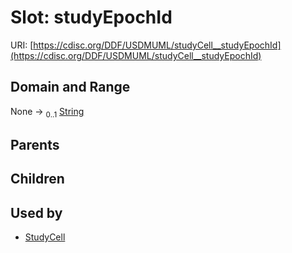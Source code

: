 
# Slot: studyEpochId




URI: [https://cdisc.org/DDF/USDMUML/studyCell__studyEpochId](https://cdisc.org/DDF/USDMUML/studyCell__studyEpochId)


## Domain and Range

None &#8594;  <sub>0..1</sub> [String](types/String.md)

## Parents


## Children


## Used by

 * [StudyCell](StudyCell.md)
